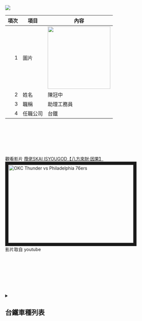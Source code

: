 <img src="JG QRcode.png">

|項次|項目|內容|
|---:|---|---|
| 1 | 圖片 | <img src="123.jpg" width="200" hieght="200"> |
| 2 | 姓名 | 陳冠中 |
| 3 | 職稱 | 助理工務員 |
| 4 | 任職公司 | 台鐵 |

<br><br><br><br><br><br>
觀看影片
<a href="https://www.youtube.com/watch?v=ZoNH1HJr0OQ" target="_blank">攬佬SKAI ISYOUGOD【八方來財·因果】</a><br>
<a href="http://www.youtube.com/watch?feature=player_embedded&v=ZoNH1HJr0OQ" target="_blank"><img src="http://img.youtube.com/vi/ZoNH1HJr0OQ/0.jpg" 
alt="OKC Thunder vs Philadelphia 76ers" width="400" height="250" border="10" /></a>
<br>影片取自 youtube


<br><br><br><br><br><br>
<details>
<summary>

## 台鐵車種列表

</summary>
E1000
EMU500、600、700、800、900
EMU3000
TEMU1000
TEMU2000
</details>
